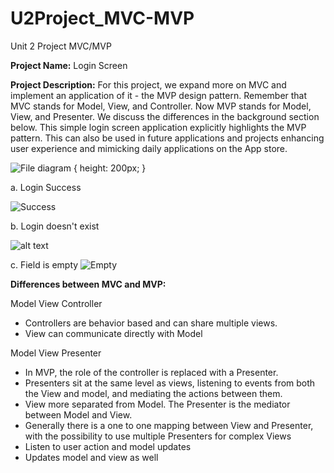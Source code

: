 # U2Project_MVC-MVP
Unit 2 Project MVC/MVP

**Project Name:** Login Screen

**Project Description:** For this project, we expand more on MVC and implement an application of it - the MVP design pattern. Remember that MVC stands for Model, View, and Controller. Now MVP stands for Model, View, and Presenter. We discuss the differences in the background section below. This simple login screen application explicitly highlights the MVP pattern. This can also be used in future applications and projects enhancing user experience and mimicking daily applications on the App store.

![File diagram](https://drive.google.com/uc?id=128QWeQwKqzK4U7uvC6M2GbB13UkdyzEv) { height: 200px; }

a. Login Success

![Success](https://drive.google.com/uc?id=1uNg5UsJk_Ko7n7bDq50QyEDo91n-r9Zl)

b. Login doesn't exist

![alt text](https://drive.google.com/uc?id=1um5revSEIA_oNX0yTmR0c3YTAGDBygCC)

c. Field is empty
![Empty](https://drive.google.com/uc?id=1iL8s1o7H86TSsWtzQLOOdnxkUaiX92qS)


**Differences between MVC and MVP:**

Model View Controller
* Controllers are behavior based and can share multiple views.
* View can communicate directly with Model

Model View Presenter
* In MVP, the role of the controller is replaced with a Presenter.
* Presenters sit at the same level as views, listening to events from both the View and model, and mediating the actions between them.
* View more separated from Model. The Presenter is the mediator between Model and View.
* Generally there is a one to one mapping between View and Presenter, with the possibility to use multiple Presenters for complex Views
* Listen to user action and model updates
* Updates model and view as well
